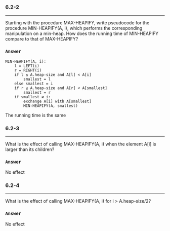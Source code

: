 ### 6.2-2
***
Starting with the procedure MAX-HEAPIFY, write pseudocode for the procedure MIN-HEAPIFY(A, i), which performs the corresponding manipulation on a min-heap. How does the running time of MIN-HEAPIFY compare to that of MAX-HEAPIFY?

### `Answer`
```
MIN-HEAPIFY(A, i):
	l = LEFT(i)
	r = RIGHT(i)
	if l ≤ A.heap-size and A[l] < A[i]
		smallest = l
	else smallest = i
	if r ≤ A.heap-size and A[r] < A[smallest]
		smallest = r
	if smallest ≠ i:
		exchange A[i] with A[smallest]
		MIN-HEAPIFY(A, smallest)
```
The running time is the same

### 6.2-3
***
What is the effect of calling MAX-HEAPIFY(A, i) when the element A[i] is larger than its children?

### `Answer`
No effect

### 6.2-4
***
What is the effect of calling MAX-HEAPIFY(A, i) for i > A.heap-size/2?

### `Answer`
No effect
